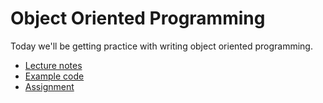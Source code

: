 # Object Oriented Programming

Today we'll be getting practice with writing object oriented programming.

* [Lecture notes](notes.md)
* [Example code](code)
* [Assignment](assignment.md)

